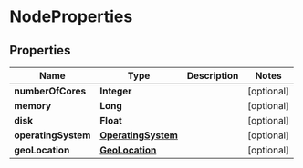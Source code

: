 
# NodeProperties

## Properties
Name | Type | Description | Notes
------------ | ------------- | ------------- | -------------
**numberOfCores** | **Integer** |  |  [optional]
**memory** | **Long** |  |  [optional]
**disk** | **Float** |  |  [optional]
**operatingSystem** | [**OperatingSystem**](OperatingSystem.md) |  |  [optional]
**geoLocation** | [**GeoLocation**](GeoLocation.md) |  |  [optional]




